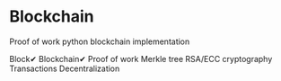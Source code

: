 # Blockchain
Proof of work python blockchain implementation

Block✔
Blockchain✔
Proof of work
Merkle tree
RSA/ECC cryptography
Transactions
Decentralization
